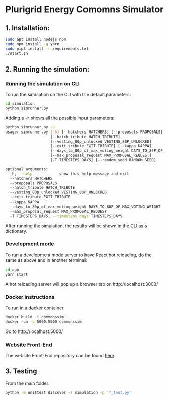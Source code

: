 # Plurigrid Energy Comomns Simulator

## 1. Installation:

```sh
sudo apt install nodejs npm
sudo npm install -g yarn
sudo pip3 install -r requirements.txt
./start.sh
```

## 2. Running the simulation:

### Running the simulation on CLI
To run the simulation on the CLI with the
default parameters:

```sh
cd simulation
python simrunner.py
```

Adding a `-h` shows all the possible input parameters:

``` sh
python simrunner.py -h
usage: simrunner.py [-h] [--hatchers HATCHERS] [--proposals PROPOSALS]
                    [--hatch_tribute HATCH_TRIBUTE]
                    [--vesting_80p_unlocked VESTING_80P_UNLOCKED]
                    [--exit_tribute EXIT_TRIBUTE] [--kappa KAPPA]
                    [--days_to_80p_of_max_voting_weight DAYS_TO_80P_OF_MAX_VOTING_WEIGHT]
                    [--max_proposal_request MAX_PROPOSAL_REQUEST]
                    [-T TIMESTEPS_DAYS] [--random_seed RANDOM_SEED]

optional arguments:
  -h, --help            show this help message and exit
  --hatchers HATCHERS
  --proposals PROPOSALS
  --hatch_tribute HATCH_TRIBUTE
  --vesting_80p_unlocked VESTING_80P_UNLOCKED
  --exit_tribute EXIT_TRIBUTE
  --kappa KAPPA
  --days_to_80p_of_max_voting_weight DAYS_TO_80P_OF_MAX_VOTING_WEIGHT
  --max_proposal_request MAX_PROPOSAL_REQUEST
  -T TIMESTEPS_DAYS, --timesteps_days TIMESTEPS_DAYS

```
After running the simulation, the results will be shown in the CLI as a dictionary.

### Development mode

To run a development mode server to have React hot reloading, do the same as above and in another terminal:
```sh
cd app
yarn start
```

A hot reloading server will pop up a browser tab on http://localhost:3000/

### Docker instructions

To run in a docker container

```sh
docker build -t commonssim .
docker run -p 5000:5000 commonssim
```

Go to http://localhost:5000/

### Website Front-End

The website Front-End repository can be found [here](https://github.com/commons-stack/c-sim-front-end).

## 3. Testing
From the main folder:
``` sh
python -m unittest discover -s simulation -p '*_test.py'
```
